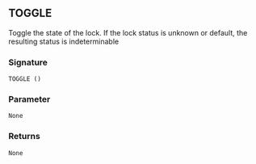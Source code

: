 ## TOGGLE

Toggle the state of the lock. If the lock status is unknown or default, the resulting status is indeterminable


### Signature

`TOGGLE ()`


### Parameter

`None`


### Returns

`None`

